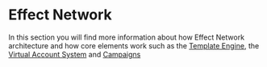 # Effect Network

In this section you will find more information about how Effect Network architecture and how core elements work such as the [Template Engine](template.md), the [Virtual Account System](account.md) and [Campaigns](campaign.md)
